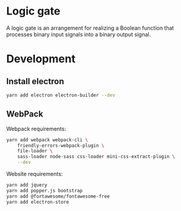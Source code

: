 # Logic gate

A logic gate is an arrangement for realizing a Boolean function that processes binary input signals into a binary output signal.

# Development

## Install electron

```bash
yarn add electron electron-builder --dev
```

## WebPack

Webpack requirements:

```bash
yarn add webpack webpack-cli \
    friendly-errors-webpack-plugin \
    file-loader \
    sass-loader node-sass css-loader mini-css-extract-plugin \
    --dev
```

Website requirements:

```bash
yarn add jquery
yarn add popper.js bootstrap
yarn add @fortawesome/fontawesome-free
yarn add electron-store
```